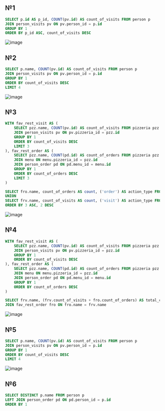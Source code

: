 ## №1
```sql
SELECT p.id AS p_id, COUNT(pv.id) AS count_of_visits FROM person p
JOIN person_visits pv ON pv.person_id = p.id
GROUP BY 1
ORDER BY p_id ASC, count_of_visits DESC
```
![image](https://github.com/dimka1LoX/1/assets/145656400/d33d24eb-e3b9-4672-9960-da96f19a5f29)

## №2
```sql
SELECT p.name, COUNT(pv.id) AS count_of_visits FROM person p
JOIN person_visits pv ON pv.person_id = p.id
GROUP BY 1
ORDER BY count_of_visits DESC
LIMIT 4
```
![image](https://github.com/dimka1LoX/1/assets/145656400/913d11d6-0ead-42c1-b163-714494359290)

## №3
```sql
WITH fav_rest_visit AS (
	SELECT pzz.name, COUNT(pv.id) AS count_of_visits FROM pizzeria pzz
	JOIN person_visits pv ON pv.pizzeria_id = pzz.id
	GROUP BY 1
	ORDER BY count_of_visits DESC
	LIMIT 3
), fav_rest_order AS (
	SELECT pzz.name, COUNT(pd.id) AS count_of_orders FROM pizzeria pzz
	JOIN menu ON menu.pizzeria_id = pzz.id
	JOIN person_order pd ON pd.menu_id = menu.id
	GROUP BY 1
	ORDER BY count_of_orders DESC
	LIMIT 3
)

SELECT fro.name, count_of_orders AS count, ('order') AS action_type FROM fav_rest_order fro
UNION
SELECT frv.name, count_of_visits AS count, ('visit') AS action_type FROM fav_rest_visit frv
ORDER BY 3 ASC, 2 DESC
```
![image](https://github.com/dimka1LoX/1/assets/145656400/b2b118a8-6e04-4cf7-b858-be5fe7558c21)

## №4
```sql
WITH fav_rest_visit AS (
	SELECT pzz.name, COUNT(pv.id) AS count_of_visits FROM pizzeria pzz
	JOIN person_visits pv ON pv.pizzeria_id = pzz.id
	GROUP BY 1
	ORDER BY count_of_visits DESC
), fav_rest_order AS (
	SELECT pzz.name, COUNT(pd.id) AS count_of_orders FROM pizzeria pzz
	JOIN menu ON menu.pizzeria_id = pzz.id
	JOIN person_order pd ON pd.menu_id = menu.id
	GROUP BY 1
	ORDER BY count_of_orders DESC
)

SELECT frv.name, (frv.count_of_visits + fro.count_of_orders) AS total_count FROM fav_rest_visit frv
JOIN fav_rest_order fro ON fro.name = frv.name
```
![image](https://github.com/dimka1LoX/1/assets/145656400/65b84ed6-5ea7-4513-a0f2-8badb93368d7)

## №5
```sql
SELECT p.name, COUNT(pv.id) AS count_of_visits FROM person p
JOIN person_visits pv ON pv.person_id = p.id
GROUP BY 1
ORDER BY count_of_visits DESC
LIMIT 4
```
![image](https://github.com/dimka1LoX/1/assets/145656400/0e4b7e7e-0171-4966-966b-93d8f70b7e4b)

## №6
```sql
SELECT DISTINCT p.name FROM person p
LEFT JOIN person_order pd ON pd.person_id = p.id
ORDER BY 1
```

